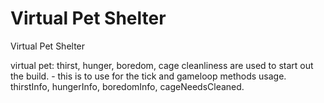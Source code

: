 # Virtual Pet Shelter
<head>Virtual Pet Shelter</head>
<body>

virtual pet: thirst, hunger, boredom, cage cleanliness are used to start out the build.
                - this is to use for the tick and gameloop methods usage.
                thirstInfo, hungerInfo, boredomInfo, cageNeedsCleaned.
                
                        
</body>